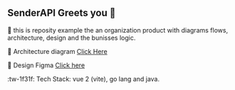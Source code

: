 ## SenderAPI Greets you 👋

🙋‍  this is reposity example the an organization product with diagrams flows, architecture, design and the bunisses logic.

🍿 Architecture diagram [Click Here](https://drive.google.com/file/d/14nAXHVrALYPtArxSQmNMAn2Hy-ghLpiV/view?usp=sharing)

🧙 Design Figma [Click here](https://www.figma.com/file/ynUnpzXSj8zIJN4ebKvBkH/senderAPI?node-id=0%3A1&t=AJghJEly8Mlt3pds-1)

:tw-1f31f: Tech Stack: vue 2 (vite),  go lang and java.
